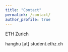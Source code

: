 ```yaml
---
title: "Contact"
permalink: /contact/
author_profile: true
---
```


ETH Zurich

hanghu [at] student.ethz.ch